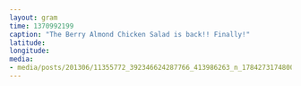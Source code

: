 ```yaml
---
layout: gram
time: 1370992199
caption: "The Berry Almond Chicken Salad is back!! Finally!"
latitude: 
longitude: 
media:
- media/posts/201306/11355772_392346624287766_413986263_n_17842731748000351.jpg
---
```

